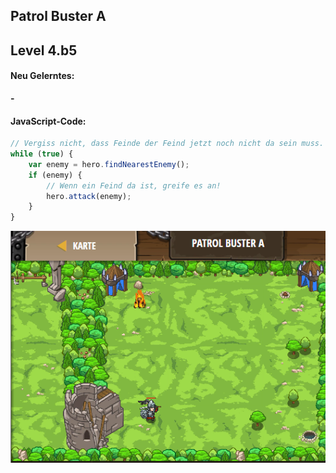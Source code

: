## **Patrol Buster A**
## Level 4.b5

#### Neu Gelerntes:
<b>-</b>

[comment]: <> (Was wurde gelernt und wie funktioniert die Technik?)

#### JavaScript-Code:
```js
// Vergiss nicht, dass Feinde der Feind jetzt noch nicht da sein muss.
while (true) {
    var enemy = hero.findNearestEnemy();
    if (enemy) {
        // Wenn ein Feind da ist, greife es an!
        hero.attack(enemy);
    }
}
```
![image](lvl4_b5.png)